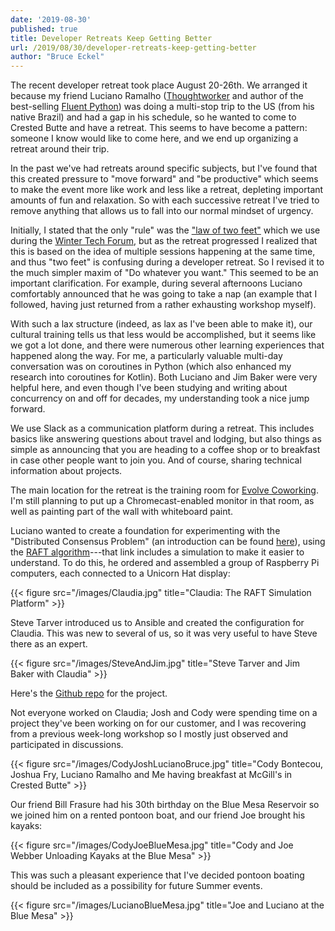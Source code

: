 ```yaml
---
date: '2019-08-30'
published: true
title: Developer Retreats Keep Getting Better
url: /2019/08/30/developer-retreats-keep-getting-better
author: "Bruce Eckel"
---
```


The recent developer retreat took place August 20-26th. We arranged it because
my friend Luciano Ramalho
([Thoughtworker](https://www.thoughtworks.com/profiles/luciano-ramalho) and
author of the best-selling [Fluent Python](http://shop.oreilly.com/product/0636920032519.do))
was doing a multi-stop trip to the US (from his native Brazil) and had a gap in
his schedule, so he wanted to come to Crested Butte and have a retreat. This
seems to have become a pattern: someone I know would like to come here, and we
end up organizing a retreat around their trip.

In the past we've had retreats around specific subjects, but I've found that
this created pressure to "move forward" and "be productive" which seems to make
the event more like work and less like a retreat, depleting important amounts
of fun and relaxation. So with each successive retreat I've tried to remove
anything that allows us to fall into our normal mindset of urgency.

Initially, I stated that the only "rule" was the
["law of two feet"](https://www.wintertechforum.com/open-spaces/#the-law-of-two-feet)
which we use during the [Winter Tech Forum](https://www.wintertechforum.com/),
but as the retreat progressed I realized that this is based on the idea of
multiple sessions happening at the same time, and thus "two feet" is confusing
during a developer retreat. So I revised it to the much simpler maxim of "Do whatever
you want." This seemed to be an important clarification. For example, during several
afternoons Luciano comfortably announced that he was going to take a nap (an example
that I followed, having just returned from a rather exhausting workshop myself).

With such a lax structure (indeed, as lax as I've been able to make it), our
cultural training tells us that less would be accomplished, but it seems like
we got a lot done, and there were numerous other learning experiences that
happened along the way. For me, a particularly valuable multi-day conversation
was on coroutines in Python (which also enhanced my research into coroutines
for Kotlin). Both Luciano and Jim Baker were very helpful here, and even though
I've been studying and writing about concurrency on and off for decades, my
understanding took a nice jump forward.

We use Slack as a communication platform during a retreat. This includes basics
like answering questions about travel and lodging, but also things as simple
as announcing that you are heading to a coffee shop or to breakfast in case
other people want to join you. And of course, sharing technical information
about projects.

The main location for the retreat is the training room for
[Evolve Coworking](https://www.evolvework.co/). I'm still planning to put up
a Chromecast-enabled monitor in that room, as well as painting part of the
wall with whiteboard paint.

Luciano wanted to create a foundation for experimenting with the "Distributed
Consensus Problem" (an introduction can be found
[here](https://blog.acolyer.org/2019/03/08/a-generalised-solution-to-distributed-consensus/)),
using the [RAFT algorithm](https://raft.github.io/)---that link includes a simulation
to make it easier to understand. To do this, he ordered and assembled a group
of Raspberry Pi computers, each connected to a Unicorn Hat display:

{{< figure src="/images/Claudia.jpg" title="Claudia: The RAFT Simulation Platform" >}}

Steve Tarver introduced us to Ansible and created the configuration for
Claudia. This was new to several of us, so it was very useful to have Steve
there as an expert.

{{< figure src="/images/SteveAndJim.jpg" title="Steve Tarver and Jim Baker with Claudia" >}}

Here's the [Github repo](https://github.com/standupdev/claudia) for the project.

Not everyone worked on Claudia; Josh and Cody were spending time on a project they've
been working on for our customer, and I was recovering from a previous week-long workshop
so I mostly just observed and participated in discussions.

{{< figure src="/images/CodyJoshLucianoBruce.jpg"
title="Cody Bontecou, Joshua Fry, Luciano Ramalho and Me having breakfast at McGill's in Crested Butte" >}}

Our friend Bill Frasure had his 30th birthday on the Blue Mesa Reservoir so we
joined him on a rented pontoon boat, and our friend Joe brought his kayaks:

{{< figure src="/images/CodyJoeBlueMesa.jpg" title="Cody and Joe Webber Unloading Kayaks at the Blue Mesa" >}}

This was such a pleasant experience that I've decided pontoon boating should
be included as a possibility for future Summer events.

{{< figure src="/images/LucianoBlueMesa.jpg" title="Joe and Luciano at the Blue Mesa" >}}


